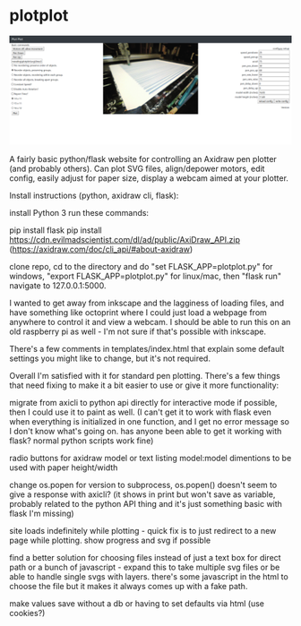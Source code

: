 # plotplot

![plotplot](https://github.com/jrparadis/plotplot/blob/master/screenshot.png?raw=true)

A fairly basic python/flask website for controlling an Axidraw pen plotter (and probably others). Can plot SVG files, align/depower motors, edit config, easily adjust for paper size, display a webcam aimed at your plotter. 

Install instructions (python, axidraw cli, flask):

install Python 3
run these commands:

pip install flask
pip install https://cdn.evilmadscientist.com/dl/ad/public/AxiDraw_API.zip (https://axidraw.com/doc/cli_api/#about-axidraw)

clone repo, cd to the directory and do "set FLASK_APP=plotplot.py" for windows, "export FLASK_APP=plotplot.py" for linux/mac, then "flask run"
navigate to 127.0.0.1:5000. 
 
I wanted to get away from inkscape and the lagginess of loading files, and have something like octoprint where I could just load a webpage from anywhere to control it and view a webcam. I should be able to run this on an old raspberry pi as well - I'm not sure if that's possible with inkscape.

There's a few comments in templates/index.html that explain some default settings you might like to change, but it's not required.

Overall I'm satisfied with it for standard pen plotting. There's a few things that need fixing to make it a bit easier to use or give it more functionality:

migrate from axicli to python api directly for interactive mode if possible, then I could use it to paint as well. (I can't get it to work with flask even when everything is initialized in one function, and I get no error message so I don't know what's going on. has anyone been able to get it working with flask? normal python scripts work fine)

radio buttons for axidraw model or text listing model:model dimentions to be used with paper height/width

change os.popen for version to subprocess, os.popen() doesn't seem to give a response with axicli? (it shows in print but won't save as variable, probably related to the python API thing and it's just something basic with flask I'm missing)

site loads indefinitely while plotting - quick fix is to just redirect to a new page while plotting.  show progress and svg if possible

find a better solution for choosing files instead of just a text box for direct path or a bunch of javascript - expand this to take multiple svg files or be able to handle single svgs with layers. there's some javascript in the html to choose the file but it makes it always comes up with a fake path. 

make values save without a db or having to set defaults via html (use cookies?)
